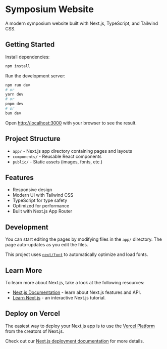 # Symposium Website

A modern symposium website built with Next.js, TypeScript, and Tailwind CSS.

## Getting Started

Install dependencies:

```bash
npm install
```

Run the development server:

```bash
npm run dev
# or
yarn dev
# or
pnpm dev
# or
bun dev
```

Open [http://localhost:3000](http://localhost:3000) with your browser to see the result.

## Project Structure

- `app/` - Next.js app directory containing pages and layouts
- `components/` - Reusable React components
- `public/` - Static assets (images, fonts, etc.)

## Features

- Responsive design
- Modern UI with Tailwind CSS
- TypeScript for type safety
- Optimized for performance
- Built with Next.js App Router

## Development

You can start editing the pages by modifying files in the `app/` directory. The page auto-updates as you edit the files.

This project uses [`next/font`](https://nextjs.org/docs/app/building-your-application/optimizing/fonts) to automatically optimize and load fonts.

## Learn More

To learn more about Next.js, take a look at the following resources:

- [Next.js Documentation](https://nextjs.org/docs) - learn about Next.js features and API.
- [Learn Next.js](https://nextjs.org/learn) - an interactive Next.js tutorial.

## Deploy on Vercel

The easiest way to deploy your Next.js app is to use the [Vercel Platform](https://vercel.com/new?utm_medium=default-template&filter=next.js&utm_source=create-next-app&utm_campaign=create-next-app-readme) from the creators of Next.js.

Check out our [Next.js deployment documentation](https://nextjs.org/docs/app/building-your-application/deploying) for more details.
